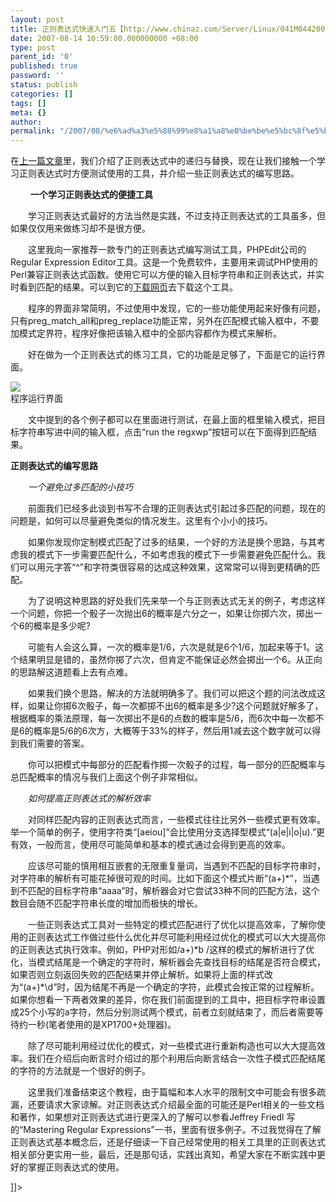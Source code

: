```yaml
---
layout: post
title: 正则表达式快速入门五【http://www.chinaz.com/Server/Linux/041M0442007.html】
date: 2007-08-14 10:59:00.000000000 +08:00
type: post
parent_id: '0'
published: true
password: ''
status: publish
categories: []
tags: []
meta: {}
author: 
permalink: "/2007/08/%e6%ad%a3%e5%88%99%e8%a1%a8%e8%be%be%e5%bc%8f%e5%bf%ab%e9%80%9f%e5%85%a5%e9%97%a8%e4%ba%94%e3%80%90httpwww-chinaz-comserverlinux041m0442007-html%e3%80%91.html"
---
```

在[上一篇文章](http://biz.chinabyte.com/382/2225382.shtml)里，我们介绍了正则表达式中的递归与替换，现在让我们接触一个学习正则表达式时方便测试使用的工具，并介绍一些正则表达式的编写思路。

　　 **一个学习正则表达式的便捷工具**

　　学习正则表达式最好的方法当然是实践，不过支持正则表达式的工具虽多，但如果仅仅用来做练习却不是很方便。

　　这里我向一家推荐一款专门的正则表达式编写测试工具，PHPEdit公司的Regular Expression Editor工具。这是一个免费软件，主要用来调试PHP使用的Perl兼容正则表达式函数。使用它可以方便的输入目标字符串和正则表达式，并实时看到匹配的结果。可以到它的[下载网页](http://www.waterproof.fr/products/RegExpEditor/download.php)去下载这个工具。

　　程序的界面非常简明，不过使用中发现，它的一些功能使用起来好像有问题，只有preg\_match\_all和preg\_replace功能正常，另外在匹配模式输入框中，不要加模式定界符，程序好像把该输入框中的全部内容都作为模式来解析。

　　好在做为一个正则表达式的练习工具，它的功能是足够了，下面是它的运行界面。

![](http://server.chinabyte.com/imagelist/05/12/4u10dqea311c.jpg)  
程序运行界面

　　文中提到的各个例子都可以在里面进行测试，在最上面的框里输入模式，把目标字符串写进中间的输入框，点击“run the regxwp”按钮可以在下面得到匹配结果。

**正则表达式的编写思路**

　　_一个避免过多匹配的小技巧_

　　前面我们已经多此谈到书写不合理的正则表达式引起过多匹配的问题，现在的问题是，如何可以尽量避免类似的情况发生。这里有个小小的技巧。

　　如果你发现你定制模式匹配了过多的结果，一个好的方法是换个思路，与其考虑我的模式下一步需要匹配什么，不如考虑我的模式下一步需要避免匹配什么。我们可以用元字答“^”和字符类很容易的达成这种效果，这常常可以得到更精确的匹配。

　　为了说明这种思路的好处我们先来举一个与正则表达式无关的例子，考虑这样一个问题，你把一个骰子一次抛出6的概率是六分之一，如果让你掷六次，掷出一个6的概率是多少呢?

　　可能有人会这么算，一次的概率是1/6，六次是就是6个1/6，加起来等于1。这个结果明显是错的，虽然你掷了六次，但肯定不能保证必然会掷出一个6。从正向的思路解这道题看上去有点难。

　　如果我们换个思路，解决的方法就明确多了。我们可以把这个题的问法改成这样，如果让你掷6次骰子，每一次都掷不出6的概率是多少?这个问题就好解多了，根据概率的乘法原理，每一次掷出不是6的点数的概率是5/6，而6次中每一次都不是6的概率是5/6的6次方，大概等于33%的样子，然后用1减去这个数字就可以得到我们需要的答案。

　　你可以把模式中每部分的匹配看作掷一次骰子的过程，每一部分的匹配概率与总匹配概率的情况与我们上面这个例子非常相似。

　　_如何提高正则表达式的解析效率_

　　对同样匹配内容的正则表达式而言，一些模式往往比另外一些模式更有效率。举一个简单的例子，使用字符类“[aeiou]”会比使用分支选择型模式“(a|e|i|o|u).”更有效，一般而言，使用尽可能简单和基本的模式通过会得到更高的效率。

　　应该尽可能的慎用相互嵌套的无限重复量词，当遇到不匹配的目标字符串时，对字符串的解析有可能花掉很可观的时间。比如下面这个模式片断“(a+)\*”，当遇到不匹配的目标字符串“aaaa”时，解析器会对它尝试33种不同的匹配方法，这个数目会随不匹配字符串长度的增加而极快的增长。

　　一些正则表达式工具对一些特定的模式匹配进行了优化以提高效率，了解你使用的正则表达式工作做过些什么优化并尽可能利用经过优化的模式可以大大提高你的正则表达式执行效率。例如，PHP对形如/a+)\*b /这样的模式的解析进行了优化，当模式结尾是一个确定的字符时，解析器会先查找目标的结尾是否符合模式，如果否则立刻返回失败的匹配结果并停止解析。如果将上面的样式改为“(a+)\*\d”时，因为结尾不再是一个确定的字符，此模式会按正常的过程解析。如果你想看一下两者效果的差异，你在我们前面提到的工具中，把目标字符串设置成25个小写的a字符，然后分别测试两个模式，前者立刻就结束了，而后者需要等待约一秒(笔者使用的是XP1700+处理器)。

　　除了尽可能利用经过优化的模式，对一些模式进行重新构造也可以大大提高效率。我们在介绍后向断言时介绍过的那个利用后向断言结合一次性子模式匹配结尾的字符的方法就是一个很好的例子。

　　这里我们准备结束这个教程，由于篇幅和本人水平的限制文中可能会有很多疏漏，还要请求大家谅解。对正则表达式介绍最全面的可能还是Perl相关的一些文档和著作，如果想对正则表达式进行更深入的了解可以参看Jeffrey Friedl 写的“Mastering Regular Expressions”一书，里面有很多例子。不过我觉得在了解正则表达式基本概念后，还是仔细读一下自己经常使用的相关工具里的正则表达式相关部分更实用一些，最后，还是那句话，实践出真知，希望大家在不断实践中更好的掌握正则表达式的使用。

]]\>

